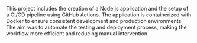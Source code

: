 This project includes the creation of a Node.js application and the setup of a CI/CD pipeline using GitHub Actions. The application is containerized with Docker to ensure consistent development and production environments. The aim was to automate the testing and deployment process, making the workflow more efficient and reducing manual intervention.
